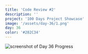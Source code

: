 ```yaml
---
title: 'Code Review #2'
description: ''
project: '100 Days Project Showcase'
image: '/assets/day-36/1.png'
day: 36
color: '#282C34'
---
```


![screenshot of Day 36 Progress](/assets/day-36/1.png)
